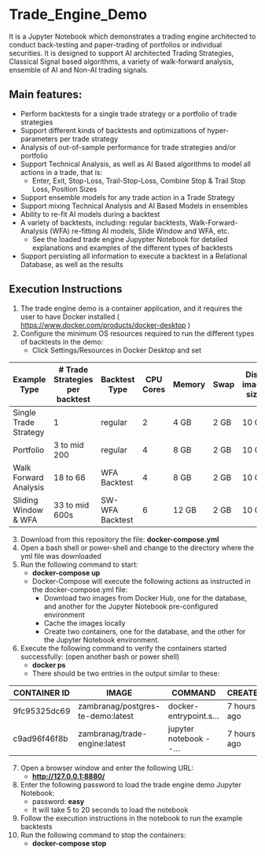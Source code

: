 # Trade_Engine_Demo
It is a Jupyter Notebook which demonstrates a trading engine architected to conduct back-testing and paper-trading of portfolios or individual securities. It is designed to support AI architected Trading Strategies, Classical Signal based algorithms, a variety of walk-forward analysis, ensemble of AI and Non-AI trading signals.

## Main features:
   - Perform backtests for a single trade strategy or a portfolio of trade strategies
   - Support different kinds of backtests and optimizations of hyper-parameters per trade strategy
   - Analysis of out-of-sample performance for trade strategies and/or portfolio
   - Support Technical Analysis, as well as AI Based algorithms to model all actions in a trade, that is:
      - Enter, Exit, Stop-Loss, Trail-Stop-Loss, Combine Stop & Trail Stop Loss, Position Sizes 
   - Support ensemble models for any trade action in a Trade Strategy
   - Support mixing Technical Analysis and AI Based Models in ensembles
   - Ability to re-fit AI models during a backtest
   - A variety of backtests, including: regular backtests, Walk-Forward-Analysis (WFA) re-fitting AI models, Slide Window and WFA, etc. 
      - See the loaded trade engine Jupypter Notebook for detailed explanations and examples of the different types of backtests 
   - Support persisting all information to execute a backtest in a Relational Database, as well as the results

## Execution Instructions

   1. The trade engine demo is a container application, and it requires the user to have Docker installed ( https://www.docker.com/products/docker-desktop )
   2. Configure the minimum OS resources required to run the different types of backtests in the demo:
      - Click Settings/Resources in Docker Desktop and set 
      
   | Example Type           | # Trade Strategies per backtest | Backtest Type   |  CPU Cores  |  Memory  |  Swap  | Disk image size |
   | ---------------------- | ------------------ | --------------- | ----------- | -------- | ------ | --------------- |
   | Single Trade Strategy  |    1               | regular         |      2      |   4 GB   |  2 GB  |      10 GB      |
   | Portfolio              |    3 to mid 200    | regular         |      4      |   8 GB   |  2 GB  |      10 GB      |
   | Walk Forward Analysis  |    18 to 66        | WFA Backtest    |      4      |   8 GB   |  2 GB  |      10 GB      |
   | Sliding Window & WFA   |    33 to mid 600s  | SW-WFA Backtest |      6      |  12 GB   |  2 GB  |      10 GB      |
   
   3. Download from this repository the file: **docker-compose.yml**
   4. Open a bash shell or power-shell and change to the directory where the yml file was downloaded
   5. Run the following command to start:
      - **docker-compose up**
      - Docker-Compose will execute the following actions as instructed in the docker-compose.yml file:
         - Download two images from Docker Hub, one for the database, and another for the Jupyter Notebook pre-configured environment
         - Cache the images locally
         - Create two containers, one for the database, and the other for the Jupyter Notebook environment. 
   6. Execute the following command to verify the containers started successfully: (open another bash or power shell)
      - **docker ps**
      - There should be two entries in the output similar to these:
      
| CONTAINER ID | IMAGE                           |     COMMAND           |   CREATED  |  STATUS    |     PORTS            |      NAMES                   |
| ------------ | ------------------------------- | ----------------------| -----------| ---------- | ---------------------| ---------------------------- |
| 9fc95325dc69 | zambranag/postgres-te-demo:latest| docker-entrypoint.s… | 7 hours ago| Up 7 hours| 0.0.0.0:7778->5432/tcp| deployment-postgress_db_1    |
| c9ad96f46f8b | zambranag/trade-engine:latest    | jupyter notebook --… | 7 hours ago| Up 7 hours| 0.0.0.0:8880->8888/tcp| deployment-trade_engine_jn_1 |

   7. Open a browser window and enter the following URL:
      - **http://127.0.0.1:8880/**
   8. Enter the following password to load the trade engine demo Jupyter Notebook: 
      - password: **easy**
      - It will take 5 to 20 seconds to load the notebook
   9. Follow the execution instructions in the notebook to run the example backtests
  10. Run the following command to stop the containers:
      - **docker-compose stop**
